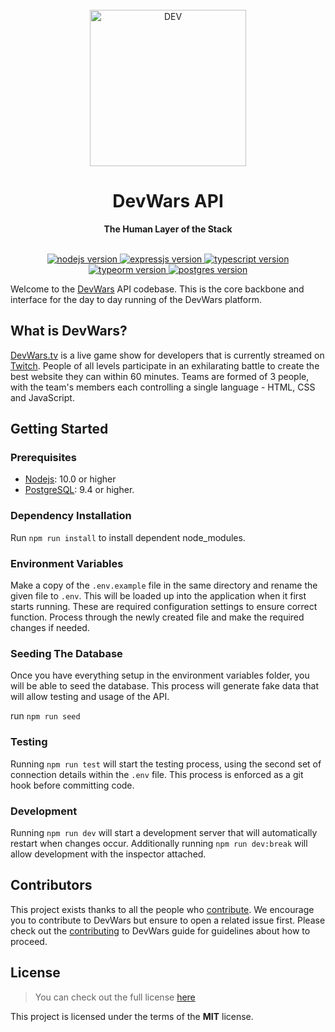 <div align="center">
  <br>
  <img alt="DEV" src="https://i.imgur.com/D9giOVL.png" width="250px">
  <h1>DevWars API</h1>
  <strong>The Human Layer of the Stack</strong>
</div>
<br>
<p align="center">
  <a href="">
    <img src="https://img.shields.io/badge/Nodejs-v10.0.0-green.svg" alt="nodejs version">
  </a>
  <a href="https://expressjs.com/">
    <img src="https://img.shields.io/badge/Express-v4.0.0-brightgreen.svg" alt="expressjs version">
  </a>
  <a href="https://www.typescriptlang.org/">
    <img src="https://img.shields.io/badge/Typescript-v3.0.0-blue.svg" alt="typescript version">
  </a>
  <a href="http://typeorm.io/#/">
    <img src="https://img.shields.io/badge/TypeORM-v0.2.0-red.svg" alt="typeorm version">
  </a>
   <a href="http://typeorm.io/#/">
    <img src="https://img.shields.io/badge/PostgresSQL-v11.0.0-orange.svg" alt="postgres version">
  </a>
  <!-- <img src="https://flat.badgen.net/dependabot/devwars/devwars-api/162181219?icon=dependabot" alt="Dependabot Badge" /> -->
</p>

Welcome to the [DevWars](https://DevWars.tv) API codebase. This is the core backbone and interface for the day to day running of the DevWars platform.

## What is DevWars?

[DevWars.tv](https://www.devwars.tv/) is a live game show for developers that is currently streamed on [Twitch](https://www.twitch.tv/devwars). People of all levels participate in an exhilarating battle to create the best website they can within 60 minutes. Teams are formed of 3 people, with the team's members each controlling a single language - HTML, CSS and JavaScript.

## Getting Started

### Prerequisites

-   [Nodejs](https://nodejs.org/en/): 10.0 or higher
-   [PostgreSQL](https://www.postgresql.org/): 9.4 or higher.
    <!-- -   [Firebase](https://firebase.google.com/): instance with database (service account). -->

### Dependency Installation

Run `npm run install` to install dependent node_modules.

### Environment Variables

Make a copy of the `.env.example` file in the same directory and rename the given file to `.env`. This will be loaded up into the application when it first starts running. These are required configuration settings to ensure correct function. Process through the newly created file and make the required changes if needed.

### Seeding The Database

Once you have everything setup in the environment variables folder, you will be able to seed the database. This process will generate fake data that will allow testing and usage of the API.

run `npm run seed`

### Testing

Running `npm run test` will start the testing process, using the second set of connection details within the `.env` file. This process is enforced as a git hook before committing code.

### Development

Running `npm run dev` will start a development server that will automatically restart when changes occur. Additionally running `npm run dev:break` will allow development with the inspector attached.

## Contributors

This project exists thanks to all the people who [contribute](https://github.com/DevWars/devwars-api/graphs/contributors). We encourage you to contribute to DevWars but ensure to open a related issue first. Please check out the [contributing](CONTRIBUTING.md) to DevWars guide for guidelines about how to proceed.

## License

> You can check out the full license [here](https://github.com/DevWars/devwars-api/blob/master/LICENSE)

This project is licensed under the terms of the **MIT** license.
